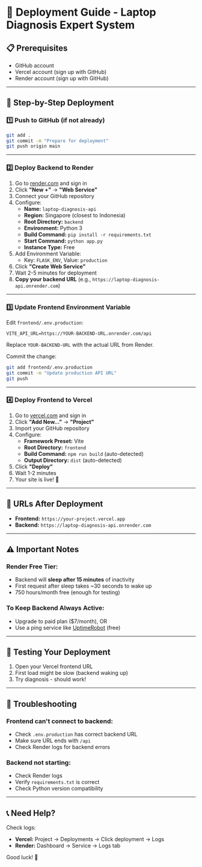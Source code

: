 # 🚀 Deployment Guide - Laptop Diagnosis Expert System

## 📋 Prerequisites
- GitHub account
- Vercel account (sign up with GitHub)
- Render account (sign up with GitHub)

---

## 🎯 Step-by-Step Deployment

### 1️⃣ **Push to GitHub** (if not already)
```bash
git add .
git commit -m "Prepare for deployment"
git push origin main
```

---

### 2️⃣ **Deploy Backend to Render**

1. Go to [render.com](https://render.com) and sign in
2. Click **"New +"** → **"Web Service"**
3. Connect your GitHub repository
4. Configure:
   - **Name:** `laptop-diagnosis-api`
   - **Region:** Singapore (closest to Indonesia)
   - **Root Directory:** `backend`
   - **Environment:** Python 3
   - **Build Command:** `pip install -r requirements.txt`
   - **Start Command:** `python app.py`
   - **Instance Type:** Free
5. Add Environment Variable:
   - Key: `FLASK_ENV`, Value: `production`
6. Click **"Create Web Service"**
7. Wait 2-5 minutes for deployment
8. **Copy your backend URL** (e.g., `https://laptop-diagnosis-api.onrender.com`)

---

### 3️⃣ **Update Frontend Environment Variable**

Edit `frontend/.env.production`:
```env
VITE_API_URL=https://YOUR-BACKEND-URL.onrender.com/api
```
Replace `YOUR-BACKEND-URL` with the actual URL from Render.

Commit the change:
```bash
git add frontend/.env.production
git commit -m "Update production API URL"
git push
```

---

### 4️⃣ **Deploy Frontend to Vercel**

1. Go to [vercel.com](https://vercel.com) and sign in
2. Click **"Add New..."** → **"Project"**
3. Import your GitHub repository
4. Configure:
   - **Framework Preset:** Vite
   - **Root Directory:** `frontend`
   - **Build Command:** `npm run build` (auto-detected)
   - **Output Directory:** `dist` (auto-detected)
5. Click **"Deploy"**
6. Wait 1-2 minutes
7. Your site is live! 🎉

---

## 🔗 **URLs After Deployment**

- **Frontend:** `https://your-project.vercel.app`
- **Backend:** `https://laptop-diagnosis-api.onrender.com`

---

## ⚠️ **Important Notes**

### Render Free Tier:
- Backend will **sleep after 15 minutes** of inactivity
- First request after sleep takes ~30 seconds to wake up
- 750 hours/month free (enough for testing)

### To Keep Backend Always Active:
- Upgrade to paid plan ($7/month), OR
- Use a ping service like [UptimeRobot](https://uptimerobot.com) (free)

---

## 🧪 **Testing Your Deployment**

1. Open your Vercel frontend URL
2. First load might be slow (backend waking up)
3. Try diagnosis - should work!

---

## 🐛 **Troubleshooting**

### Frontend can't connect to backend:
- Check `.env.production` has correct backend URL
- Make sure URL ends with `/api`
- Check Render logs for backend errors

### Backend not starting:
- Check Render logs
- Verify `requirements.txt` is correct
- Check Python version compatibility

---

## 📞 **Need Help?**
Check logs:
- **Vercel:** Project → Deployments → Click deployment → Logs
- **Render:** Dashboard → Service → Logs tab

Good luck! 🚀
